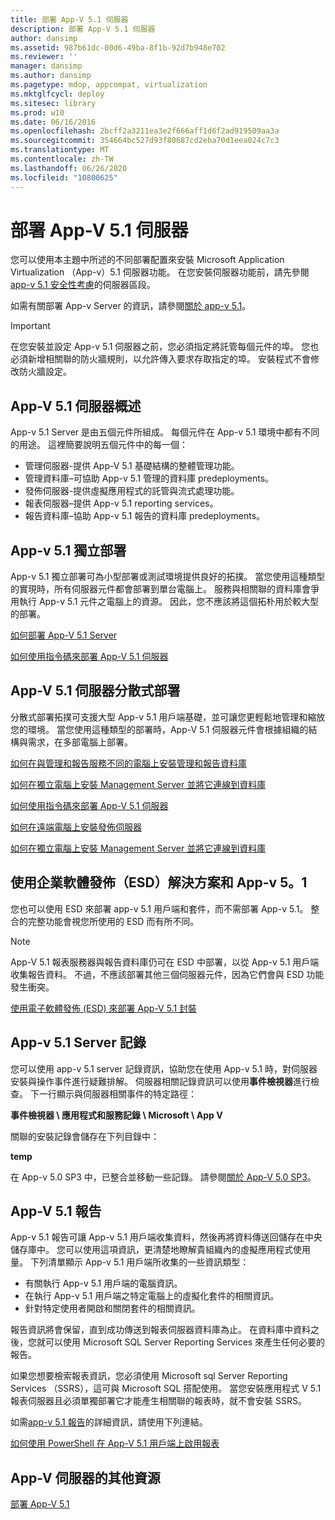 ```yaml
---
title: 部署 App-V 5.1 伺服器
description: 部署 App-V 5.1 伺服器
author: dansimp
ms.assetid: 987b61dc-00d6-49ba-8f1b-92d7b948e702
ms.reviewer: ''
manager: dansimp
ms.author: dansimp
ms.pagetype: mdop, appcompat, virtualization
ms.mktglfcycl: deploy
ms.sitesec: library
ms.prod: w10
ms.date: 06/16/2016
ms.openlocfilehash: 2bcff2a3211ea3e2f666aff1d6f2ad919509aa3a
ms.sourcegitcommit: 354664bc527d93f80687cd2eba70d1eea024c7c3
ms.translationtype: MT
ms.contentlocale: zh-TW
ms.lasthandoff: 06/26/2020
ms.locfileid: "10800625"
---
```

# 部署 App-V 5.1 伺服器

您可以使用本主題中所述的不同部署配置來安裝 Microsoft Application Virtualization （App-v）5.1 伺服器功能。 在您安裝伺服器功能前，請先參閱[app-v 5.1 安全性考慮](app-v-51-security-considerations.md)的伺服器區段。

如需有關部署 App-v Server 的資訊，請參閱[關於 app-v 5.1](about-app-v-51.md#bkmk-migrate-to-51)。

> [!IMPORTANT]
> 在您安裝並設定 App-v 5.1 伺服器之前，您必須指定將託管每個元件的埠。 您也必須新增相關聯的防火牆規則，以允許傳入要求存取指定的埠。 安裝程式不會修改防火牆設定。

## <a href="" id="---------app-v-5-1-server-overview"></a> App-V 5.1 伺服器概述

App-v 5.1 Server 是由五個元件所組成。 每個元件在 App-v 5.1 環境中都有不同的用途。 這裡簡要說明五個元件中的每一個：

- 管理伺服器-提供 App-V 5.1 基礎結構的整體管理功能。
- 管理資料庫–可協助 App-v 5.1 管理的資料庫 predeployments。
- 發佈伺服器-提供虛擬應用程式的託管與流式處理功能。
- 報表伺服器–提供 App-v 5.1 reporting services。
- 報告資料庫–協助 App-v 5.1 報告的資料庫 predeployments。

## <a href="" id="---------app-v-5-1-stand-alone-deployment"></a> App-v 5.1 獨立部署

App-v 5.1 獨立部署可為小型部署或測試環境提供良好的拓撲。 當您使用這種類型的實現時，所有伺服器元件都會部署到單台電腦上。 服務與相關聯的資料庫會爭用執行 App-v 5.1 元件之電腦上的資源。 因此，您不應該將這個拓朴用於較大型的部署。

[如何部署 App-V 5.1 Server](how-to-deploy-the-app-v-51-server.md)

[如何使用指令碼來部署 App-V 5.1 伺服器](how-to-deploy-the-app-v-51-server-using-a-script.md)

## <a href="" id="---------app-v-5-1-server-distributed-deployment"></a> App-V 5.1 伺服器分散式部署

分散式部署拓撲可支援大型 App-v 5.1 用戶端基礎，並可讓您更輕鬆地管理和縮放您的環境。 當您使用這種類型的部署時，App-V 5.1 伺服器元件會根據組織的結構與需求，在多部電腦上部署。

[如何在與管理和報告服務不同的電腦上安裝管理和報告資料庫](how-to-install-the-management-and-reporting-databases-on-separate-computers-from-the-management-and-reporting-services51.md)

[如何在獨立電腦上安裝 Management Server 並將它連線到資料庫](how-to-install-the-management-server-on-a-standalone-computer-and-connect-it-to-the-database51.md)

[如何使用指令碼來部署 App-V 5.1 伺服器](how-to-deploy-the-app-v-51-server-using-a-script.md)

[如何在遠端電腦上安裝發佈伺服器](how-to-install-the-publishing-server-on-a-remote-computer51.md)

[如何在獨立電腦上安裝 Management Server 並將它連線到資料庫](how-to-install-the-management-server-on-a-standalone-computer-and-connect-it-to-the-database51.md)

## 使用企業軟體發佈（ESD）解決方案和 App-v 5。1

您也可以使用 ESD 來部署 app-v 5.1 用戶端和套件，而不需部署 App-v 5.1。 整合的完整功能會視您所使用的 ESD 而有所不同。

> [!NOTE]
> App-V 5.1 報表服務器與報告資料庫仍可在 ESD 中部署，以從 App-v 5.1 用戶端收集報告資料。 不過，不應該部署其他三個伺服器元件，因為它們會與 ESD 功能發生衝突。

[使用電子軟體發佈 (ESD) 來部署 App-V 5.1 封裝](deploying-app-v-51-packages-by-using-electronic-software-distribution--esd-.md)

## <a href="" id="---------app-v-5-1-server-logs"></a> App-v 5.1 Server 記錄

您可以使用 app-v 5.1 server 記錄資訊，協助您在使用 App-v 5.1 時，對伺服器安裝與操作事件進行疑難排解。 伺服器相關記錄資訊可以使用**事件檢視器**進行檢查。 下一行顯示與伺服器相關事件的特定路徑：

**事件檢視器 \\ 應用程式和服務記錄 \\ Microsoft \\ App V**

關聯的安裝記錄會儲存在下列目錄中：

**temp**

在 App-v 5.0 SP3 中，已整合並移動一些記錄。 請參閱[關於 App-V 5.0 SP3](about-app-v-50-sp3.md#bkmk-event-logs-moved)。

## <a href="" id="---------app-v-5-1-reporting"></a> App-V 5.1 報告

App-v 5.1 報告可讓 App-v 5.1 用戶端收集資料，然後再將資料傳送回儲存在中央儲存庫中。 您可以使用這項資訊，更清楚地瞭解貴組織內的虛擬應用程式使用量。 下列清單顯示 App-v 5.1 用戶端所收集的一些資訊類型：

- 有關執行 App-v 5.1 用戶端的電腦資訊。
- 在執行 App-v 5.1 用戶端之特定電腦上的虛擬化套件的相關資訊。
- 針對特定使用者開啟和關閉套件的相關資訊。

報告資訊將會保留，直到成功傳送到報表伺服器資料庫為止。 在資料庫中資料之後，您就可以使用 Microsoft SQL Server Reporting Services 來產生任何必要的報告。

如果您想要檢索報表資訊，您必須使用 Microsoft sql Server Reporting Services （SSRS），這可與 Microsoft SQL 搭配使用。 當您安裝應用程式 V 5.1 報表伺服器且必須單獨部署它才能產生相關聯的報表時，就不會安裝 SSRS。

如需[app-v 5.1 報告](about-app-v-51-reporting.md)的詳細資訊，請使用下列連結。

[如何使用 PowerShell 在 App-V 5.1 用戶端上啟用報表](how-to-enable-reporting-on-the-app-v-51-client-by-using-powershell.md)

## App-V 伺服器的其他資源

[部署 App-V 5.1](deploying-app-v-51.md)
